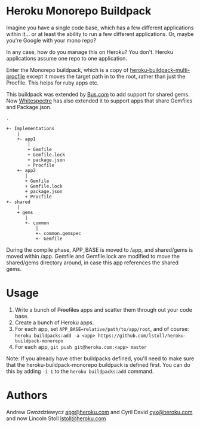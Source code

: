 # Heroku Monorepo Buildpack

Imagine you have a single code base, which has a few different applications within it... or at least the ability to run a few different applications. Or, maybe you're Google with your mono repo?

In any case, how do you manage this on Heroku? You don't. Heroku applications assume one repo to one application.

Enter the Monorepo buildpack, which is a copy of [heroku-buildpack-multi-procfile](https://github.com/heroku/heroku-buildpack-multi-procfile) except it moves the target path in to the root, rather than just the Procfile. This helps for ruby apps etc.

This buildpack was extended by [Bus.com](https://www.bus.com/) to add support for shared gems. Now [Whitespectre](https://www.whitespectre.com) has also extended it to support apps that share Gemfiles and Package.json.


```
.

+- Implementations
    |
    +- app1
        |
        + Gemfile
        + Gemfile.lock
        + package.json
        + Procfile
    +- app2
       |
       + Gemfile
       + Gemfile.lock
       + package.json
       + Procfile
+- shared
    |
    + gems
       |
       +- common
           |
           +- common.gemspec
           +- Gemfile
```

During the compile phase, APP_BASE is moved to /app, and shared/gems is moved within /app. Gemfile and Gemfile.lock are modified to move the shared/gems directory around, in case this app references the shared gems.

# Usage

1. Write a bunch of ~~Procfiles~~ apps and scatter them through out your code base.
2. Create a bunch of Heroku apps.
3. For each app, set `APP_BASE=relative/path/to/app/root`, and of course:
   `heroku buildpacks:add -a <app> https://github.com/lstoll/heroku-buildpack-monorepo`
4. For each app, `git push git@heroku.com:<app> master`

Note: If you already have other buildpacks defined, you'll need to make sure that the heroku-buildpack-monorepo buildpack is defined first. You can do this by adding `-i 1` to the `heroku buildpacks:add` command.

# Authors

Andrew Gwozdziewycz <apg@heroku.com> and Cyril David <cyx@heroku.com> and now Lincoln Stoll <lstoll@heroku.com>
